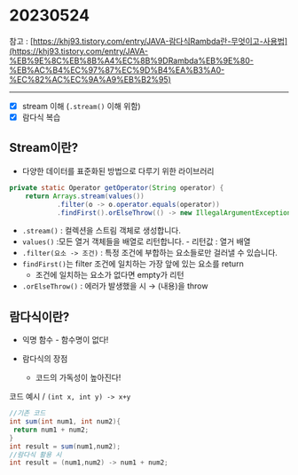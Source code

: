 # 20230524

참고 : [https://khj93.tistory.com/entry/JAVA-람다식Rambda란-무엇이고-사용법](https://khj93.tistory.com/entry/JAVA-%EB%9E%8C%EB%8B%A4%EC%8B%9DRambda%EB%9E%80-%EB%AC%B4%EC%97%87%EC%9D%B4%EA%B3%A0-%EC%82%AC%EC%9A%A9%EB%B2%95)

---

- [x]  stream 이해 (`.stream()` 이해 위함)
- [x]  람다식 복습

## Stream이란?

- 다양한 데이터를 표준화된 방법으로 다루기 위한 라이브러리

```java
private static Operator getOperator(String operator) {
    return Arrays.stream(values())
            .filter(o -> o.operator.equals(operator))
            .findFirst().orElseThrow(() -> new IllegalArgumentException("올바른 연산자가 아닙니다."));}
```

- `.stream()` : 컬렉션을 스트림 객체로 생성합니다.
- `values()` :모든 열거 객체들을 배열로 리턴합니다. - 리턴값 : 열거 배열
- `.filter(요소 -> 조건)` : 특정 조건에 부합하는 요소들로만 걸러낼 수 있습니다.
- `findFirst()`는 filter 조건에 일치하는 가장 앞에 있는 요소를 return
    - 조건에 일치하는 요소가 없다면 empty가 리턴
- `.orElseThrow()` : 에러가 발생했을 시 → (내용)을 throw

## 람다식이란?

- 익명 함수 - 함수명이 없다!

- 람다식의 장점
    - 코드의 가독성이 높아진다!

코드 예시 / `(int x, int y) -> x+y`

```java
//기존 코드
int sum(int num1, int num2){
 return num1 + num2;
}
int result = sum(num1,num2);
//람다식 활용 시
int result = (num1,num2) -> num1 + num2;
```

